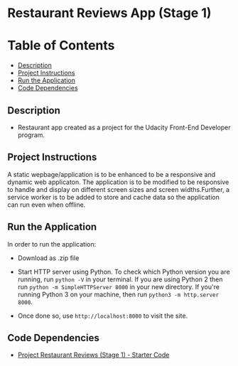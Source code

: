 Restaurant Reviews App (Stage 1)
===============================

# Table of Contents

* [Description](#description)
* [Project Instructions](#project-instructions)
* [Run the Application](#run-the-application)
* [Code Dependencies](#code-dependencies)

## Description

* Restaurant app created as a project for the Udacity Front-End Developer program.

## Project Instructions
A static wepbage/application is to be enhanced to be a responsive and dynamic web applicaton. The application is to be modified to be responsive to handle and display on different screen sizes and screen widths.Further, a service worker is to be added to store and cache data so the application can run even when offline.  


## Run the Application

In order to run the application:

* Download as .zip file 

* Start HTTP server using Python. To check which Python version you are running, run `python -V` in your terminal. If you are using Python 2 then run `python -m SimpleHTTPServer 8000` in your new directory. If you're running Python 3 on your machine, then run `python3 -m http.server 8000`. 

* Once done so, use `http://localhost:8000` to visit the site. 

## Code Dependencies

* [Project Restaurant Reviews (Stage 1) - Starter Code](https://github.com/udacity/mws-restaurant-stage-1)

 



